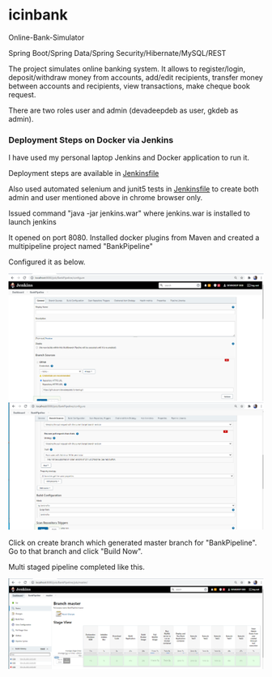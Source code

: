 # icinbank
Online-Bank-Simulator

Spring Boot/Spring Data/Spring Security/Hibernate/MySQL/REST

The project simulates online banking system. It allows to register/login, deposit/withdraw money from accounts, add/edit recipients, transfer money between accounts and recipients, view transactions, make cheque book request.

There are two roles user and admin (devadeepdeb as user, gkdeb as admin).

<h3>Deployment Steps on Docker via Jenkins</h3>
<p>I have used my personal laptop Jenkins and Docker application to run it.</p>
<p>Deployment steps are available in <a href="https://github.com/devadeepdeb/icinbank/blob/master/Jenkinsfile">Jenkinsfile</a></p>
<p>Also used automated selenium and junit5 tests in <a href="https://github.com/devadeepdeb/icinbank/blob/master/Jenkinsfile">Jenkinsfile</a> to create both admin and user mentioned above in chrome browser only.</p>
<p>Issued command "java -jar jenkins.war" where jenkins.war is installed to launch jenkins</p>
<p>It opened on port 8080. Installed docker plugins from Maven and created a multipipeline project named "BankPipeline"</p>
<p>Configured it as below.</p>
<img src="Images/BankPipeline Configuration.PNG">
<img src="Images/BankPipeline Configuration-cont.PNG">
<p>Click on create branch which generated master branch for  "BankPipeline". Go to that branch and click "Build Now".</p>
<p>Multi staged pipeline completed like this.</p>
<img src="Images/Multipipeline execution.PNG">

